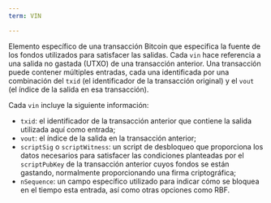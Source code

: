 ```yaml
---
term: VIN

---
```

Elemento específico de una transacción Bitcoin que especifica la fuente de los fondos utilizados para satisfacer las salidas. Cada `vin` hace referencia a una salida no gastada (UTXO) de una transacción anterior. Una transacción puede contener múltiples entradas, cada una identificada por una combinación del `txid` (el identificador de la transacción original) y el `vout` (el índice de la salida en esa transacción).

Cada `vin` incluye la siguiente información:


- `txid`: el identificador de la transacción anterior que contiene la salida utilizada aquí como entrada;
- `vout`: el índice de la salida en la transacción anterior;
- `scriptSig` o `scriptWitness`: un script de desbloqueo que proporciona los datos necesarios para satisfacer las condiciones planteadas por el `scriptPubKey` de la transacción anterior cuyos fondos se están gastando, normalmente proporcionando una firma criptográfica;
- `nSequence`: un campo específico utilizado para indicar cómo se bloquea en el tiempo esta entrada, así como otras opciones como RBF.